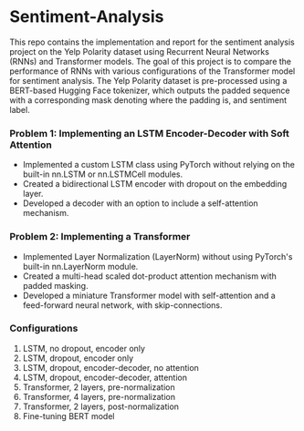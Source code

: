 # Sentiment-Analysis

This repo contains the implementation and report for the sentiment analysis project on the Yelp Polarity dataset using Recurrent Neural Networks (RNNs) and Transformer models. The goal of this project is to compare the performance of RNNs with various configurations of the Transformer model for sentiment analysis. The Yelp Polarity dataset is pre-processed using a BERT-based Hugging Face tokenizer, which outputs the padded sequence with a corresponding mask denoting where the padding is, and sentiment label. 

### Problem 1: Implementing an LSTM Encoder-Decoder with Soft Attention

- Implemented a custom LSTM class using PyTorch without relying on the built-in nn.LSTM or nn.LSTMCell modules. 
- Created a bidirectional LSTM encoder with dropout on the embedding layer.
- Developed a decoder with an option to include a self-attention mechanism. 

### Problem 2: Implementing a Transformer

- Implemented Layer Normalization (LayerNorm) without using PyTorch's built-in nn.LayerNorm module.
- Created a multi-head scaled dot-product attention mechanism with padded masking.
- Developed a miniature Transformer model with self-attention and a feed-forward neural network, with skip-connections.
  
### Configurations

1. LSTM, no dropout, encoder only
2. LSTM, dropout, encoder only
3. LSTM, dropout, encoder-decoder, no attention
4. LSTM, dropout, encoder-decoder, attention
5. Transformer, 2 layers, pre-normalization
6. Transformer, 4 layers, pre-normalization
7. Transformer, 2 layers, post-normalization
8. Fine-tuning BERT model
